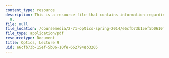 ```yaml
---
content_type: resource
description: This is a resource file that contains information regarding optics lecture
  9.
file: null
file_location: /coursemedia/2-71-optics-spring-2014/e6cfb73b15ef5b0610fe662794eb3205_MIT2_71S14_lec9_notes.pdf
file_type: application/pdf
resourcetype: Document
title: Optics, Lecture 9
uid: e6cfb73b-15ef-5b06-10fe-662794eb3205
---
```


